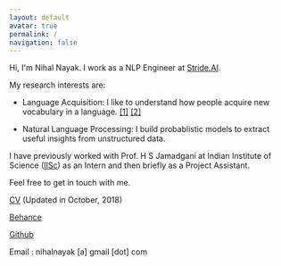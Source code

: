 ```yaml
---
layout: default
avatar: true
permalink: /
navigation: false
---
```


Hi, I'm Nihal Nayak. I work as a NLP Engineer at [Stride.AI](stride.ai). 

My research interests are:

- Language Acquisition: I like to understand how people acquire new vocabulary in a language. [\[1\]](http://www.aclweb.org/anthology/W18-0524) [\[2\]](http://aclweb.org/anthology/P17-3005)

- Natural Language Processing: I build probablistic models to extract useful insights from unstructured data. 


I have previously worked with Prof. H S Jamadgani at Indian Institute of Science ([IISc](http://www.iisc.ac.in/)) as an Intern and then briefly as a Project Assistant.

<!-- I'm a Project Intern at DESE (Formerly CEDT), [IISc](http://www.iisc.ac.in/) under Prof. H S Jamadagni. I also worked as a summer intern at [Stride.AI](stride.ai). Currently, trying to solve problems in Education, using Natural Language Processing.
 -->
Feel free to get in touch with me. 

[CV](assets/cv.pdf) (Updated in October, 2018)

[Behance](https://www.behance.net/nihalnayak7f59)

[Github](https://github.com/iampuntre)

Email : nihalnayak [a] gmail [dot] com

<!-- You can use this page to showcase your work, portfolio/project, your Latest post {% for post in site.posts limit: 1 %}<a href="{{ post.url | prepend: site.baseurl }}">{{ post.title }}</a>{% endfor %} or another stuff that you love to share to the world. -->

<!-- --- -->

<!-- ## 🅿️ Edit This Page
You’ll find this page in your `_pages` directory. Go ahead and edit it and re-build the site to see your changes. You can rebuild the site in many different ways, but the most common way is to run `jekyll serve`, which launches a web server and auto-regenerates your site when a file is updated. -->
